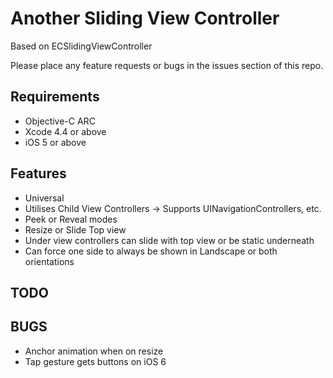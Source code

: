 # Another Sliding View Controller #

Based on ECSlidingViewController

Please place any feature requests or bugs in the issues section of this repo.

## Requirements ##

- Objective-C ARC
- Xcode 4.4 or above
- iOS 5 or above

## Features ##

- Universal
- Utilises Child View Controllers -> Supports UINavigationControllers, etc.
- Peek or Reveal modes
- Resize or Slide Top view
- Under view controllers can slide with top view or be static underneath
- Can force one side to always be shown in Landscape or both orientations

## TODO ##

## BUGS ##

- Anchor animation when on resize
- Tap gesture gets buttons on iOS 6